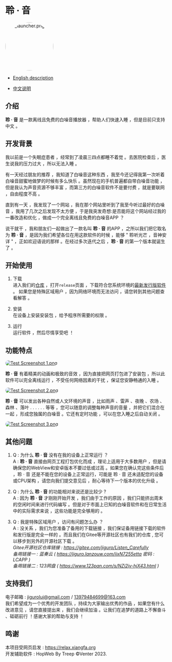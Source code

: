 # 聆 · 音

<a href="https://sm.ms/image/OXExcDhuk9YSnzJ" target="_blank"><img src="https://s2.loli.net/2024/07/21/OXExcDhuk9YSnzJ.png" alt="ic_launcher.png" style="width: 150px;height: 150px;border-radius: 80px"></a>

* [English description](README.md)

* [中文说明](README.zh.md)

## 介绍

**聆 · 音** 是一款离线且免费的白噪音播放器 ，帮助人们快速入睡 ，但是目前只支持中文 。

## 开发背景

我以前是一个失眠症患者 ，经常到了凌晨三四点都睡不着觉 。去医院检查后 ，医生说我的压力过大 ，所以无法入睡 。

有一天经过朋友的推荐 ，我知道了白噪音这种东西 ，我至今还记得我第一次听着白噪音甜蜜地做梦的时候有多么快乐 。虽然现在的手机普遍都自带白噪音功能 ，但是我认为声音资源不够丰富 ，而第三方的白噪音软件不是要付费 ，就是要联网 ，自由程度不高 。

直到有一天 ，我发现了一个网站 ，我在那个网站里听到了我至今听过最好的白噪音 ，我用了几次之后发现不太方便 ，于是我突发奇想:是否能将这个网站经过我的一番改造和优化 ，做成一个完全离线且免费的白噪音APP ？

说干就干 ，我和朋友们一起做出了一款名叫 **聆 · 音** 的APP ，之所以我们把它取名为 **聆 · 音**  ，是因为我们希望各位在用这款软件的时候 ，能够 " 聆听光芒 ，音神安详 " ，正如欢迎语说的那样 。在经过多次迭代之后 ，**聆 · 音** 的第一个版本就诞生了 。

## 开始使用

1. 下载  
进入我们的[仓库](https://github.com/JiGuroLGC/Listen_Carefully) ，打开`release`页面 ，下载符合您系统环境的[最新发行版软件](https://github.com/JiGuroLGC/Listen_Carefully/releases) 。
如果您是特殊区域用户 ，因为网络环境而无法访问 ，请您转到其他问题查看解答 。

2. 安装  
在设备上安装安装包 ，给予程序所需要的权限 。

3. 运行  
运行软件 ，然后尽情享受吧 ！

##  功能特点

<a href="https://s2.loli.net/2024/07/21/zt6lV3QniqOXdPc.png" target="_blank"><img src="https://s2.loli.net/2024/07/21/zt6lV3QniqOXdPc.png" alt="Test Screenshot 1.png" style="border-radius: 100px"></a>

**聆 · 音** 有着精美的动画和极致的音效 ，因为直接把网页打包进了安装包 ，所以此软件可以完全离线运行 ，不受任何网络因素的干扰 ，保证您安静畅通的入睡 。

<a href="https://s2.loli.net/2024/07/21/fVJtSQIurpwWvcs.png" target="_blank"><img src="https://s2.loli.net/2024/07/21/fVJtSQIurpwWvcs.png" alt="Test Screenshot 2.png" style="border-radius: 100px"></a>

**聆 · 音** 可以发出各种自然或人文环境的声音 ，比如雨声 、雷声 、夜晚 、农场 、森林 、落叶 . . . . . . 等等 ，您可以随意的调整每种声音的音量 ，并把它们混合在一起 ，形成您独属的白噪音 。它还有定时功能 ，可以在您入睡之后自动关闭 。

<a href="https://s2.loli.net/2024/07/21/8teAdvFOolCxBDV.png" target="_blank"><img src="https://s2.loli.net/2024/07/21/8teAdvFOolCxBDV.png" alt="Test Screenshot 3.png" style="border-radius: 100px"></a>  

## 其他问题

1. Q : 为什么 **聆 · 音** 没有在我的设备上正常运行 ？  
   A  : **聆 · 音** 直接由网页工程打包优化而成 ，理论上适用于大多数用户 ，但是请确保您的WebView和安卓版本不要过低或过高 。如果您在确认完这些条件后 ，聆 · 音 还是不能在您的设备上正常运行，可能是 聆 · 音 还未适配您的设备或CPU架构 ，请您向我们提交意见后 ，耐心等待下一个版本的优化升级 。

2. Q : 为什么 **聆 · 音** 的功能相对来说还是比较少 ?  
   A  : 因为 **聆 · 音** 才刚刚开始开发 ，我们由于工作的原因 ，我们只能挤出周末的空闲时间来进行代码编写 。但是对于市面上已知的白噪音软件和在日常生活中的实际需求来说 ，这些功能是完全够用的 。

3. Q : 我是特殊区域用户 ，访问有问题怎么办 ？  
   A  : 没关系 ，我们为您准备了备用的下载链接 ，我们保证备用链接下载的软件和发行版是完全一样的 。而且我们在Gitee等开源社区也有我们的仓库 , 您可以移步到另外的开源社区下载  。  
   *Gitee开源社区仓库链接 : https://gitee.com/jiguro/Listen_Carefully*  
   *备用链接一 : 蓝奏云 ( https://jiguro.lanzouw.com/iixN7255etta 密码 : LCAPP )*  
   *备用链接二 : 123网盘 ( https://www.123pan.com/s/NZi2jv-hjX43.html )*

## 支持我们

电子邮箱 : jigurolui@gmail.com / 13979484699@163.com  
我们希望成为一个优秀的开发团队 ，持续为大家输出优秀的作品 ，如果您有什么改进意见 ，请您直接提出来 ，我们会继续加油 。让我们在追梦的道路上不懈奋斗 、砥砺前行 ！感谢大家的帮助与支持 ！

## 鸣谢

本项目受网页启发 : https://relax.xiangfa.org  
开发辅助软件 : HopWeb By Treep  ©Venter 2023.
